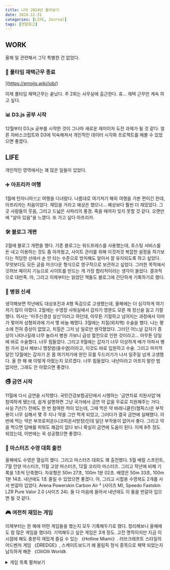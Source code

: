 ```yaml
---
title: 나의 2024년 돌아보기
date: 2024-12-31
categories: [LIFE, Journal]
tags: [연말회고]
---
```



## WORK

올해 일 관련해서 그닥 특별한 건 없었다. 

### 💼 풀타임 재택근무 종료 

](https://emojis.wiki/job/)

이제 풀타임 재택근무는 끝났다. 
주 2회는 사무실에 출근한다. 
휴... 재택 근무만 계속 하고 싶다. 

### 📊 D3.js 공부 시작

12월부터 D3.js 공부를 시작한 것이 
그나마 새로운 재미이자 도전 과제가 될 것 같다. 
얼른 자바스크립트와 D3에 익숙해져서 
개인적인 데이터 시각화 프로젝트를 해볼 수 있었으면 좋겠다. 

## LIFE

개인적인 영역에서는 꽤 많은 일들이 있었다.

### ✈️ 아프리카 여행

1월에 탄자니아🇹🇿 여행을 다녀왔다. 
나름대로 여기저기 해외 여행을 가본 편이긴 한데, 
아프리카는 처음이었다. 
재밌을 거라고 예상은 했으나... 예상보다  훨씬 더 재밌었다. 
그곳 사람들의 웃음, 그리고 드넓은 사파리의 풍경. 
죽을 때까지 잊지 못할 것 같다. 
오랜만에 "살아 있음"을 느꼈다.
또 가고 싶다 아프리카. 

### 🛠️ 블로그 개편

2월에 블로그 개편을 했다. 
기존 블로그는 워드프레스를 사용했는데, 
호스팅 서비스를 돈 내고 이용하는 것도 좀 아까웠고, 
사이트 관리를 위해 이것저것 복잡한 설정을 하기보다는 
적당한 선에서 손 안 타는 수준으로 방치해도 알아서 잘 유지되도록 하고 싶었다. 
무엇보다도 모든 글을 마크다운 형식으로 영구적으로 보관하고 싶었다. 
그러한 목적에서 깃허브 페이지 기능으로 사이트를 만드는 게 가장 합리적이라는 생각이 들었다. 
결과적으로 대만족. 
아, 그리고 이제부터는 읽었던 책들도 
블로그에 간단하게 기록하기로 했다. 

### 🏥 병원 신세

생각해보면 작년에도 대상포진과 A형 독감으로 고생했는데, 
올해에는 더 심각하게 여기저기 많이 아팠다. 
2월에는 수영장 샤워실에서 갑자기 영문도 모른 채 정신을 잃고 기절했다. 
의사는 '미주신경성 실신'이라고 하던데, 
아무튼 기절하고 넘어지는 과정에서 이마가 찢어져 성형외과에 가서 몇 바늘 꿰맸다.
3월에는 치질(외치핵) 수술을 했다. 
나는 평소에 전혀 증상이 없었고, 치질은 그저 남 일로만 생각했었다. 
그러던 어느날 갑자기 증상이 나타나길래 너무 놀라서 병원 가보니 
급성 혈전으로 인한 것이라고... 아무튼 당일에 바로 수술했다. 
너무 힘들었다. 
그리고 9월에는 갑자기 너무 이상하게 배가 아파서 
병원 가서 검사 해보니 맹장염(충수염)이라고, 이것도 바로 입원하고 수술.
그리고 마지막 달인 12월에는 
갑자기 온 몸 여기저기에 원인 모를 두드러기가 나서 일주일 넘게 고생했다. 
올 한 해 왜 이렇게 아팠는지 모르겠다. 너무 힘들었다. 
내년이라고 아프지 말란 법 없지만, 
그래도 안 아팠으면 좋겠다. 

### 🚭 금연 시작

11월에 다시 금연을 시작했다. 
국민건강보험공단에서 시행하는 '금연치료 지원사업'에 참여하게 됐는데, 
쉽게 설명하면 그냥 국가에서 금연 약 값을 무료로 지원해주는 거다. 
사실 7년(?) 전에도 한 번 참여한 적이 있는데, 
그때 먹은 약 바레니클린(챔픽스)은
부작용이 너무 심해서 몇 주 지나 약을 그만 먹게 되었고, 
그러다가 결국 금연에 실패했다. 
이번에 먹는 약은 부프로피온(니코피온서방정)인데 
일단 부작용이 없어서 좋다. 
그리고 약을 먹으면 담배를 피워도 쾌감이 없다 보니 
확실히 금연에 도움이 된다. 
이제 8주 정도 되었는데, 이번에는 꼭 성공했으면 좋겠다. 

### 🏅 마스터즈 수영 대회 출전

올해에도 수영은 열심히 했다. 그리고 마스터즈 대회도 꽤 출전했다. 
5월 배럴 스프린트, 7월 안양 마스터즈, 11월 고양 마스터즈, 12월 코리아 마스터즈. 
그리고 작년에 비해 기록을 1초씩 단축했다. 
자유형은 50m 27초, 100m 1분 02초. 배영은 50m 33초, 100m 1분 14초.
내년에도 1초 줄일 수 있었으면 좋겠다. 
아, 그리고 시합용 수영복도 2개를 사서 번갈아 입었다. 
Arena Powerskin Carbon Air ² (사이즈 M), Speedo Fastskin LZR Pure Valor 2.0 (사이즈 24). 
둘 다 마음에 들어서 내년에도 이 둘을 번갈아 입으면 될 것 같다.

### 🎮 여전히 재밌는 게임

이제부터는 한 해에 어떤 게임들을 했는지 모두 기록해두기로 했다. 
정리해보니 올해에도 참 많은 게임을 했더라. 기억해두고 싶은 게임은 3개 정도. 
고전 명작이지만 지금 이 시점에 해도 충분히 재밌게 즐길 수 있는 《Hotline Miami》. 
러브크래프트 스타일의 어드벤처 게임 《DREDGE》, 
스케이트보드가 왜  올림픽 정식 종목으로 채택 되었는지 납득하게 해준 《OlliOlli World》.

<details>
<summary> 게임 목록 펼쳐보기 </summary>

<li>Marvel's Guardians of the Galaxy</li>
<li>Alan Wake 👍</li>
<li>A Space for the Unbound</li>
<li>Planescape: Torment 👍</li>
<li>Portal: Revolution</li>
<li>Metro Exodus 👍</li>
<li>Jusant</li>
<li>The Talos Principle 👍</li>
<li>DREDGE 👍</li>
<li>FINAL FANTASY VII REMAKE INTERGRli></li>
<li>The Legend of Zelda: Ocarina of 👍</li>
<li>산나비 👍</li>
<li>Slay the Princess</li>
<li>Fallout 3 👍 </li>
<li>Chants of Sennaar 👍 </li>
<li>The Talos Principle 2</li>
<li>Lobotomy Corporation 👍</li>
<li>Viewfinder</li>
<li>Ghost Trick</li>
<li>Celeste 👍</li>
<li>Meg's Monster</li>
<li>Loretta</li>
<li>Grim Fandango 👍</li>
<li>Riven 👍</li>
<li>The Case of the Golden Idol 👍</li>
<li>Fallout: New Vegas 👍</li>
<li>용과 같이 7: 빛과 어둠의 행방 👍</li>
<li>Braid, Anniversary Edition 👍</li>
<li>FEZ</li>
<li>DARK SOULS™ III 👍</li>
<li>Welcome to Elk 👍</li>
<li>Hotline Miami 👍</li>
<li>Her Story 👍</li>
<li>BIOHAZARD 7 resident evil</li>
<li>Dead Island 2 👍</li>
<li>Nine Sols 👍</li>
<li>OlliOlli World 👍</li>

</details>